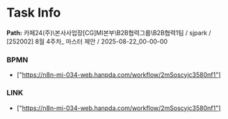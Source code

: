 # Task Info

**Path:** 카페24(주)\본사사업장\[CG]MI본부\B2B협력그룹\B2B협력1팀 / sjpark / [252002] 8월 4주차_ 마스터 제안 / 2025-08-22_00-00-00

### BPMN
- ["https://n8n-mi-034-web.hanpda.com/workflow/2mSoscyjc3580nf1"]

### LINK
- ["https://n8n-mi-034-web.hanpda.com/workflow/2mSoscyjc3580nf1"]

